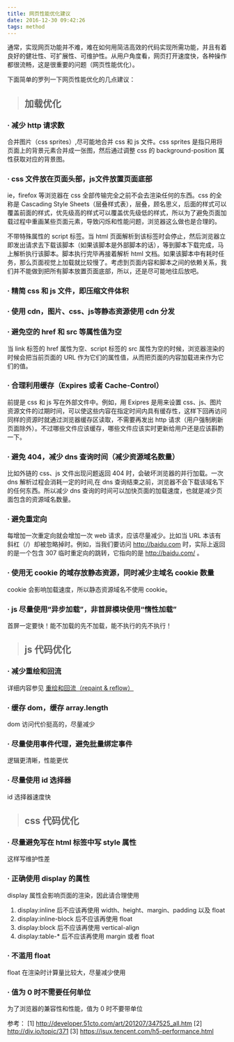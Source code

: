 ```yaml
---
title: 网页性能优化建议
date: 2016-12-30 09:42:26
tags: method
---
```


通常，实现网页功能并不难，难在如何用简洁高效的代码实现所需功能，并且有着良好的健壮性、可扩展性、可维护性。从用户角度看，网页打开速度快，各种操作都很流畅，这是很重要的问题（网页性能优化）。

<!-- more -->

下面简单的罗列一下网页性能优化的几点建议：

> ## 加载优化

### · 减少 http 请求数

​合并图片（css sprites）,尽可能地合并 css 和 js 文件。css sprites 是指只用将页面上的背景元素合并成一张图，然后通过调整 css 的 background-position 属性获取对应的背景图。

### · css 文件放在页面头部，js文件放置页面底部

ie，firefox 等浏览器在 css 全部传输完全之前不会去渲染任何的东西。css 的全称是 Cascading Style Sheets（层叠样式表），层叠，顾名思义，后面的样式可以覆盖前面的样式，优先级高的样式可以覆盖优先级低的样式，所以为了避免页面加载过程中重画某些页面元素，导致闪烁和性能问题，浏览器这么做也是合理的。

不带特殊属性的 script 标签。当 html 页面解析到该标签时会停止，然后浏览器立即发出请求去下载该脚本（如果该脚本是外部脚本的话），等到脚本下载完成，马上解析执行该脚本。脚本执行完毕再接着解析 html 文档。如果该脚本中有耗时任务，那么页面视觉上加载就比较慢了。考虑到页面内容和脚本之间的依赖关系，我们并不能做到把所有脚本放置页面底部，所以，还是尽可能地往后放吧。

### · 精简 css 和 js 文件，即压缩文件体积

### · 使用 cdn，图片、css、js等静态资源使用 cdn 分发

### · 避免空的 href 和 src 等属性值为空

当 link 标签的 href 属性为空、script 标签的 src 属性为空的时候，浏览器渲染的时候会把当前页面的 URL 作为它们的属性值，从而把页面的内容加载进来作为它们的值。

### · 合理利用缓存（Expires 或者 Cache-Control）

前提是 css 和 js 写在外部文件中。例如，用 Exipres 是用来设置 css、js、图片资源文件的过期时间，可以使这些内容在指定时间内具有缓存性，这样下回再访问同样的资源时就通过浏览器缓存区读取，不需要再发出 http 请求（用户强制刷新页面除外）。不过哪些文件应该缓存，哪些文件应该实时更新给用户还是应该斟酌一下。

### · 避免 404，减少 dns 查询时间（减少资源域名数量）

比如外链的 css、js 文件出现问题返回 404 时，会破坏浏览器的并行加载。一次 dns 解析过程会消耗一定的时间,在 dns 查询结束之前，浏览器不会下载该域名下的任何东西。所以减少 dns 查询的时间可以加快页面的加载速度，也就是减少页面包含的资源域名数量。

### · 避免重定向

每增加一次重定向就会增加一次 web 请求，应该尽量减少。比如当 URL 本该有斜杠（/）却被忽略掉时。例如，当我们要访问 http://baidu.com 时，实际上返回的是一个包含 307 临时重定向的跳转，它指向的是 http://baidu.com/ 。

### · 使用无 cookie 的域存放静态资源，同时减少主域名 cookie 数量

cookie 会影响加载速度，所以静态资源域名不使用 cookie。

### · js 尽量使用“异步加载”，非首屏模块使用“惰性加载”

首屏一定要快！能不加载的先不加载，能不执行的先不执行！

> ## js 代码优化

### · 减少重绘和回流

详细内容参见 [重绘和回流（repaint & reflow）](http://nanchao.win/2017/03/30/repaint-and-reflow/)

### · 缓存 dom，缓存 array.length

dom 访问代价挺高的，尽量减少

### · 尽量使用事件代理，避免批量绑定事件

逻辑更清晰，性能更优

### · 尽量使用 id 选择器

id 选择器速度快

> ## css 代码优化

### · 尽量避免写在 html 标签中写 style 属性

这样写维护性差

### · 正确使用 display 的属性

display 属性会影响页面的渲染，因此请合理使用
1) display:inline 后不应该再使用 width、height、margin、padding 以及 float
2) display:inline-block 后不应该再使用 float
3) display:block 后不应该再使用 vertical-align
4) display:table-* 后不应该再使用 margin 或者 float

### · 不滥用 float

float 在渲染时计算量比较大，尽量减少使用

### · 值为 0 时不需要任何单位

为了浏览器的兼容性和性能，值为 0 时不要带单位








参考：
[1] http://developer.51cto.com/art/201207/347525_all.htm
[2] http://div.io/topic/371
[3] https://isux.tencent.com/h5-performance.html